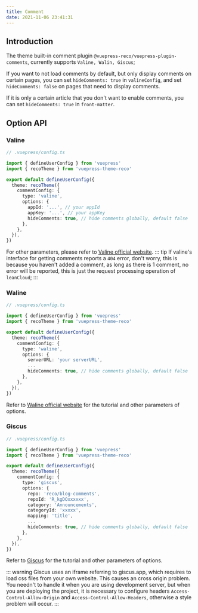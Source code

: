 ```yaml
---
title: Comment
date: 2021-11-06 23:41:31
---
```


## Introduction

The theme built-in comment plugin `@vuepress-reco/vuepress-plugin-comments`, currently supports `Valine, Walin, Giscus`;

If you want to not load comments by default, but only display comments on certain pages, you can set `hideComments: true` in `valineConfig`, and set `hideComments: false` on pages that need to display comments.

If it is only a certain article that you don't want to enable comments, you can set `hideComments: true` in `front-matter`.

## Option API

### Valine

```ts
// .vuepress/config.ts

import { defineUserConfig } from 'vuepress'
import { recoTheme } from 'vuepress-theme-reco'

export default defineUserConfig({
  theme: recoTheme({
    commentConfig: {
      type: 'valine',
      options: {
        appId: '...', // your appId
        appKey: '...', // your appKey
        hideComments: true, // hide comments globally, default false
      },
    },
  }),
})
```

For other parameters, please refer to [Valine official website](https://valine.js.org/configuration.html).
::: tip
If valine's interface for getting comments reports a `404` error, don't worry, this is because you haven't added a comment, as long as there is 1 comment, no error will be reported, this is just the request processing operation of `leanCloud`;
:::

### Waline

```ts
// .vuepress/config.ts

import { defineUserConfig } from 'vuepress'
import { recoTheme } from 'vuepress-theme-reco'

export default defineUserConfig({
  theme: recoTheme({
    commentConfig: {
      type: 'waline',
      options: {
        serverURL: 'your serverURL',
        ...
        hideComments: true, // hide comments globally, default false
      },
    },
  }),
})
```

Refer to [Waline official website](https://waline.js.org/guide/get-started.html) for the tutorial and other parameters of options.

### Giscus

```ts
// .vuepress/config.ts

import { defineUserConfig } from 'vuepress'
import { recoTheme } from 'vuepress-theme-reco'

export default defineUserConfig({
  theme: recoTheme({
    commentConfig: {
      type: 'giscus',
      options: {
        repo: 'reco/blog-comments',
        repoId: 'R_kgDOxxxxxx',
        category: 'Announcements',
        categoryId: 'xxxxx',
        mapping: 'title',
        ...
        hideComments: true, // hide comments globally, default false
      },
    },
  }),
})
```

Refer to [Giscus](https://giscus.app) for the tutorial and other parameters of options.

::: warning
Giscus uses an iframe referring to giscus.app, which requires to load css files from your own website. This causes an cross origin problem. You needn't to handle it when you are using development server, but when you are deploying the project, it is necessary to configure headers `Access-Control-Allow-Origin` and `Access-Control-Allow-Headers`, otherwise a style problem will occur.
:::
